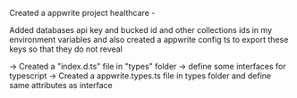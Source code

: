 




Created a appwrite project healthcare - 

Added databases api key and bucked id and other collections ids in my environment variables and also created a appwrite config ts to export these keys so that they do not reveal

-> Created a "index.d.ts" file in "types" folder 
-> define some interfaces for typescript
-> Created a appwrite.types.ts file in types folder and define same attributes as interface



